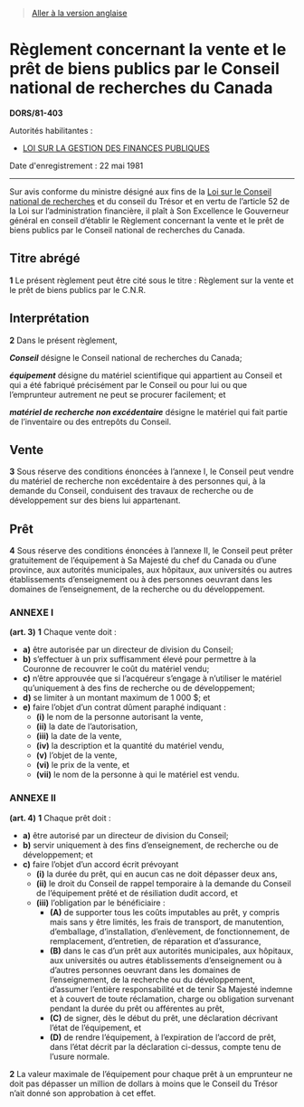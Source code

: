 > [Aller à la version anglaise](/en/Regulations/Statutory%20Orders%20and%20Regulations/81/403.md)

# Règlement concernant la vente et le prêt de biens publics par le Conseil national de recherches du Canada

**DORS/81-403**

Autorités habilitantes : 
- [LOI SUR LA GESTION DES FINANCES PUBLIQUES](/fr/Lois/Lois%20révisées%20du%20Canada/F/F-11.md)

Date d'enregistrement : 22 mai 1981

----------

Sur avis conforme du ministre désigné aux fins de la [Loi sur le Conseil national de recherches](/fr/Lois/Lois%20révisées%20du%20Canada/N/N-15.md) et du conseil du Trésor et en vertu de l’article 52 de la Loi sur l’administration financière, il plaît à Son Excellence le Gouverneur général en conseil d’établir le Règlement concernant la vente et le prêt de biens publics par le Conseil national de recherches du Canada.




## Titre abrégé


**1** Le présent règlement peut être cité sous le titre : Règlement sur la vente et le prêt de biens publics par le C.N.R.




## Interprétation


**2** Dans le présent règlement,

***Conseil*** désigne le Conseil national de recherches du Canada;

***équipement*** désigne du matériel scientifique qui appartient au Conseil et qui a été fabriqué précisément par le Conseil ou pour lui ou que l’emprunteur autrement ne peut se procurer facilement; et

***matériel de recherche non excédentaire*** désigne le matériel qui fait partie de l’inventaire ou des entrepôts du Conseil.




## Vente


**3** Sous réserve des conditions énoncées à l’annexe I, le Conseil peut vendre du matériel de recherche non excédentaire à des personnes qui, à la demande du Conseil, conduisent des travaux de recherche ou de développement sur des biens lui appartenant.




## Prêt


**4** Sous réserve des conditions énoncées à l’annexe II, le Conseil peut prêter gratuitement de l’équipement à Sa Majesté du chef du Canada ou d’une province, aux autorités municipales, aux hôpitaux, aux universités ou autres établissements d’enseignement ou à des personnes oeuvrant dans les domaines de l’enseignement, de la recherche ou du développement.




### **ANNEXE I** 
**(art. 3)**
**1** Chaque vente doit :
- **a)** être autorisée par un directeur de division du Conseil;
- **b)** s’effectuer à un prix suffisamment élevé pour permettre à la Couronne de recouvrer le coût du matériel vendu;
- **c)** n’être approuvée que si l’acquéreur s’engage à n’utiliser le matériel qu’uniquement à des fins de recherche ou de développement;
- **d)** se limiter à un montant maximum de 1 000 $; et
- **e)** faire l’objet d’un contrat dûment paraphé indiquant :
	- **(i)** le nom de la personne autorisant la vente,
	- **(ii)** la date de l’autorisation,
	- **(iii)** la date de la vente,
	- **(iv)** la description et la quantité du matériel vendu,
	- **(v)** l’objet de la vente,
	- **(vi)** le prix de la vente, et
	- **(vii)** le nom de la personne à qui le matériel est vendu.





### **ANNEXE II** 
**(art. 4)**
**1** Chaque prêt doit :
- **a)** être autorisé par un directeur de division du Conseil;
- **b)** servir uniquement à des fins d’enseignement, de recherche ou de développement; et
- **c)** faire l’objet d’un accord écrit prévoyant
	- **(i)** la durée du prêt, qui en aucun cas ne doit dépasser deux ans,
	- **(ii)** le droit du Conseil de rappel temporaire à la demande du Conseil de l’équipement prêté et de résiliation dudit accord, et
	- **(iii)** l’obligation par le bénéficiaire :
		- **(A)** de supporter tous les coûts imputables au prêt, y compris mais sans y être limités, les frais de transport, de manutention, d’emballage, d’installation, d’enlèvement, de fonctionnement, de remplacement, d’entretien, de réparation et d’assurance,
		- **(B)** dans le cas d’un prêt aux autorités municipales, aux hôpitaux, aux universités ou autres établissements d’enseignement ou à d’autres personnes oeuvrant dans les domaines de l’enseignement, de la recherche ou du développement, d’assumer l’entière responsabilité et de tenir Sa Majesté indemne et à couvert de toute réclamation, charge ou obligation survenant pendant la durée du prêt ou afférentes au prêt,
		- **(C)** de signer, dès le début du prêt, une déclaration décrivant l’état de l’équipement, et
		- **(D)** de rendre l’équipement, à l’expiration de l’accord de prêt, dans l’état décrit par la déclaration ci-dessus, compte tenu de l’usure normale.


**2** La valeur maximale de l’équipement pour chaque prêt à un emprunteur ne doit pas dépasser un million de dollars à moins que le Conseil du Trésor n’ait donné son approbation à cet effet.



